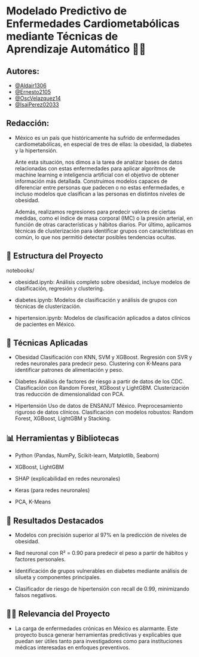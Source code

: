 # Modelado Predictivo de Enfermedades Cardiometabólicas mediante Técnicas de Aprendizaje Automático 🤖🧠

## Autores:

- [@Aldair1306](https://github.com/Aldair1306)
- [@Ernesto2105](https://github.com/ernesto2105)
- [@OscVelazquez14](https://github.com/OscVelazquez14)
- [@IsaiPerez02033](https://github.com/IsaiPerez02033)



## Redacción:
- México es un país que históricamente ha sufrido de enfermedades cardiometabólicas, en especial de tres de ellas: la obesidad, la diabetes y la hipertensión.

	Ante esta situación, nos dimos a la tarea de analizar bases de datos relacionadas con 	 estas enfermedades para aplicar algoritmos de machine learning e inteligencia artificial con el objetivo de obtener información más detallada. Construimos modelos capaces de diferenciar entre personas que padecen o no estas enfermedades, e incluso modelos que clasifican a las personas en distintos niveles de obesidad.

	Además, realizamos regresiones para predecir valores de ciertas medidas, como el índice de masa corporal (IMC) o la presión arterial, en función de otras características y hábitos diarios. Por último, aplicamos técnicas de clusterización para identificar grupos con características en común, lo que nos permitió detectar posibles tendencias ocultas.

## 📁 Estructura del Proyecto

notebooks/

- obesidad.ipynb: Análisis completo sobre obesidad, incluye modelos de clasificación, regresión y clustering.

- diabetes.ipynb: Modelos de clasificación y análisis de grupos con técnicas de clusterización.

- hipertension.ipynb: Modelos de clasificación aplicados a datos clínicos de pacientes en México.


## 🧠 Técnicas Aplicadas
- Obesidad
		Clasificación con KNN, SVM y XGBoost.
		Regresión con SVR y redes neuronales para predecir peso.
		Clustering con K-Means para identificar patrones de alimentación y peso.

- Diabetes
		Análisis de factores de riesgo a partir de datos de los CDC.
		Clasificación con Random Forest, XGBoost y LightGBM.
		Clusterización tras reducción de dimensionalidad con PCA.

- Hipertensión
		Uso de datos de ENSANUT México.
		Preprocesamiento riguroso de datos clínicos.
		Clasificación con modelos robustos: Random Forest, XGBoost, LightGBM y Stacking.

## 📊 Herramientas y Bibliotecas
- Python (Pandas, NumPy, Scikit-learn, Matplotlib, Seaborn)

- XGBoost, LightGBM

- SHAP (explicabilidad en redes neuronales)

- Keras (para redes neuronales)

- PCA, K-Means

## 🎯 Resultados Destacados
- Modelos con precisión superior al 97% en la predicción de niveles de obesidad.

- Red neuronal con R² = 0.90 para predecir el peso a partir de hábitos y factores personales.

- Identificación de grupos vulnerables en diabetes mediante análisis de silueta y componentes principales.

- Clasificador de riesgo de hipertensión con recall de 0.99, minimizando falsos negativos.

## 👨‍⚕️ Relevancia del Proyecto
* La carga de enfermedades crónicas en México es alarmante. Este proyecto busca generar herramientas predictivas y explicables que puedan ser útiles tanto para investigadores como para instituciones médicas interesadas en enfoques preventivos.
